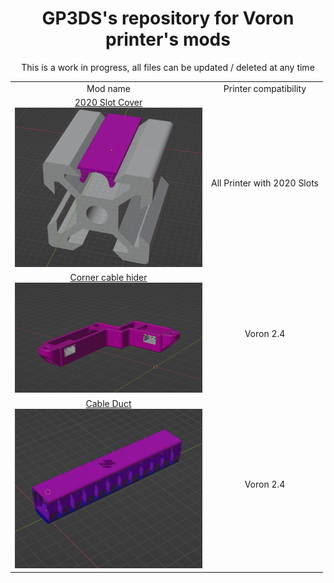 <h1 align="center">GP3DS's repository for Voron printer's mods</h1>

 <p align="center">This is a work in progress, all files can be updated / deleted at any time</p>


<table align="center">
  <tr>
    <td align="center">Mod name</td>
    <td align="center">Printer compatibility</td>   
  </tr>
  <tr>
    <td align="center">
      <a href="./2020_Slot_Cover">2020 Slot Cover<br><img src="./2020_Slot_Cover/Images/installation_screenshot.png" alt="1" width=300px></a></td>
    <td align="center">All Printer with 2020 Slots</td>   
  </tr>  
  <tr>
    <td align="center">
      <a href="./Corner_cable_Hiders">Corner cable hider<br><img src="./Corner_cable_Hiders/Images/concept_screenshot.png" alt="1" width=300px></a></td>
    <td align="center">Voron 2.4</td>   
  </tr>
  <tr>
    <td align="center">
      <a href="./Cable_Duct">Cable Duct<br><img src="./Cable_Duct/Images/Concept_screenshot.png" alt="1" width=300px></a></td>
    <td align="center">Voron 2.4</td>   
  </tr>

